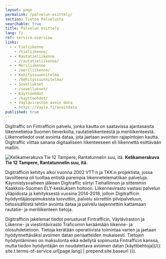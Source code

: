 ```yaml
---
layout: page
permalink: /palvelun-esittely/
section: Tietoa Palvelusta
searchable: true
title: Palvelun esittely
lang: fi
ref: service-overview
links:
  - - Tieliikenne
    - /tieliikenne/
  - - Rautatieliikenne
    - /rautatieliikenne/
  - - Meriliikenne
    - /meriliikenne/
  - - Kehityssuunnitelma
    - /kehityssuunnitelma/
  - - Sovellukset
    - /sovellukset/
  - - Käyttöehdot
    - /kayttoehdot/
  - - Väyläviraston avoin data
    - https://vayla.fi/avoindata
published: true
---
```


Digitraffic on Fintrafficin palvelu, jonka kautta on saatavissa ajantasaista liikennetietoa Suomen tieverkolta, rautatieliikenteestä ja meriliikenteestä. Liikennetiedot ovat avointa dataa, jota jaetaan avointen rajapintojen kautta.
Digitraffic viittaa sanana digitaaliseen liikenteeseen eli liikennettä esittävään malliin.

![Kelikamerakuva Tie 12 Tampere, Rantatunnelin suu, itä. ](https://weathercam.digitraffic.fi/C0460900.jpg)
**Kelikamerakuva Tie 12 Tampere, Rantatunnelin suu, itä.**

Digitrafficin kehitys alkoi vuonna 2002 VTT:n ja TKK:n projektista, 
jossa tavoitteena oli  tuottaa  entistä  parempia  liikennetelematiikan palveluja. Käynnistysvaiheen jälkeen Digitraffic siirtyi Tiehallinnon ja
sittemmin Kaakkois-Suomen ELY-keskuksen hoitoon. Liikennevirasto vastasi palvelun ylläpidosta ja kehityksestä vuosina 2014-2018, jolloin Digitrafficin 
hyödyntäjäsopimuksista luovuttiin, palvelu siirrettiin pilvipalveluun, tietosisällöstä tehtiin avointa dataa ja palvelu laajennettiin kattamaan 
rautatie- ja meriliikenteen tietoja. 

Digitrafficin jakelemat tiedot perustuvat Fintrafficin, Väyläviraston ja Liikenne- ja viestintävirasto Traficomin  keräämään 
liikenne- ja olosuhdetietoon. Tietoja kerätään operatiivista toimintaa varten ja jaetaan hyödynnettäväksi avoimen datan periaatteiden mukaisesti. 
Tietojen hyödyntäminen on maksutonta eikä edellytä sopimusta Fintrafficin kanssa, mutta tiedon hyödyntäjän on noudatettava avoimen 
datan [käyttöehtoja](/{{ site.t.terms-of-service.url[page.lang] | prepend:site.baseurl }}).
